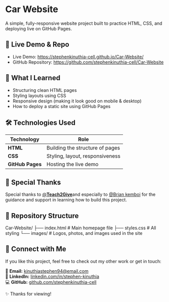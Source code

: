 # Car Website

A simple, fully-responsive website project built to practice HTML, CSS, and deploying live on GitHub Pages.  

## 🔗 Live Demo & Repo

- Live Demo: https://stephenkinuthia-cell.github.io/Car-Website/  
- GitHub Repository: https://github.com/stephenkinuthia-cell/Car-Website  

## 🎯 What I Learned

- Structuring clean HTML pages  
- Styling layouts using CSS  
- Responsive design (making it look good on mobile & desktop)  
- How to deploy a static site using GitHub Pages  

## 🛠️ Technologies Used

| Technology | Role |
|------------|-------|
| **HTML**   | Building the structure of pages |
| **CSS**    | Styling, layout, responsiveness |
| **GitHub Pages** | Hosting the live demo |

## 🙌 Special Thanks

Special thanks to [@**Teach2Give**](https://github.com/Teach2Give)and especially to [@Brian kemboi](https://github.com/kemboi590) for the guidance and support in learning how to build this project.  

## 📂 Repository Structure
Car-Website/ 
├── index.html # Main homepage file 
├── styles.css # All styling 
└── images/ # Logos, photos, and images used in the site 

## 💬 Connect with Me

If you like this project, feel free to check out my other work or get in touch:

📧 **Email:** [kinuthiastephen94@email.com](mailto:kinuthiastephen94@email.com)  
💼 **LinkedIn:** [linkedin.com/in/stephen-kinuthia](https://linkedin.com/in/stephen-kinuthia)  
💻 **GitHub:** [github.com/stephenkinuthia-cell](https://github.com/stephenkinuthia-cell)    



✨ Thanks for viewing!  
